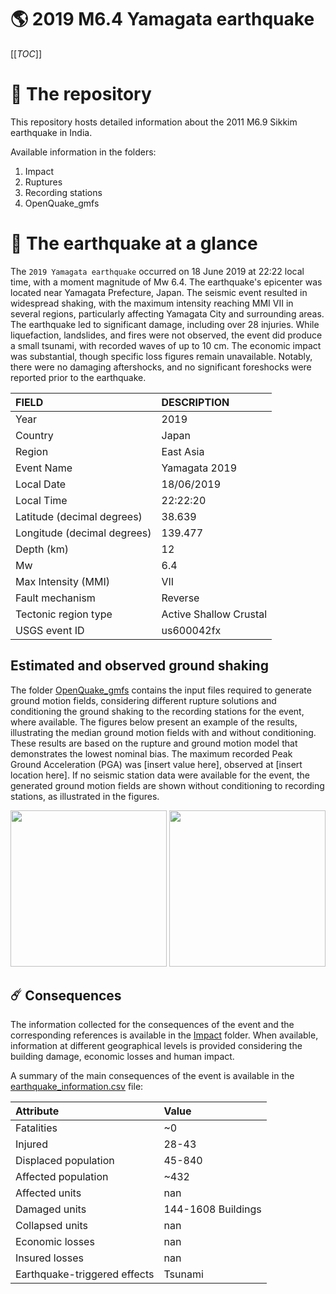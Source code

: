 # 🌎 2019 M6.4 Yamagata earthquake
[[_TOC_]]

# 📂 The repository

This repository hosts detailed information about the 2011 M6.9 Sikkim earthquake in India.

Available information in the folders:

1. Impact
2. Ruptures
3. Recording stations
4. OpenQuake_gmfs


# 🚀 The earthquake at a glance 

The `2019 Yamagata earthquake` occurred on 18 June 2019 at 22:22 local time, with a moment magnitude of Mw 6.4. The earthquake's epicenter was located near Yamagata Prefecture, Japan. The seismic event resulted in widespread shaking, with the maximum intensity reaching MMI VII in several regions, particularly affecting Yamagata City and surrounding areas. The earthquake led to significant damage, including over 28 injuries. While liquefaction, landslides, and fires were not observed, the event did produce a small tsunami, with recorded waves of up to 10 cm. The economic impact was substantial, though specific loss figures remain unavailable. Notably, there were no damaging aftershocks, and no significant foreshocks were reported prior to the earthquake.

| FIELD | DESCRIPTION |
|:-------|:-------------|
| Year | 2019 |
| Country | Japan |
| Region | East Asia |
| Event Name | Yamagata 2019 |
| Local Date | 18/06/2019 |
| Local Time | 22:22:20 |
| Latitude (decimal degrees) | 38.639 |
| Longitude (decimal degrees) | 139.477 |
| Depth (km) | 12 |
| Mw | 6.4 |
| Max Intensity (MMI) | VII |
| Fault mechanism | Reverse |
| Tectonic region type | Active Shallow Crustal |
| USGS event ID | us600042fx |

## Estimated and observed ground shaking

The folder [OpenQuake_gmfs](./OpenQuake_gmfs/) contains the input files required to generate ground motion fields, considering different rupture solutions and conditioning the ground shaking to the recording stations for the event, where available. The figures below present an example of the results, illustrating the median ground motion fields with and without conditioning. These results are based on the rupture and ground motion model that demonstrates the lowest nominal bias. The maximum recorded Peak Ground Acceleration (PGA) was [insert value here], observed at [insert location here]. If no seismic station data were available for the event, the generated ground motion fields are shown without conditioning to recording stations, as illustrated in the figures.

<img src="./OpenQuake_gmfs/median_gmf_stations_none.png" height="250">
<img src="./OpenQuake_gmfs/median_gmf_stations_seismic.png" height="250">

## ☄️ Consequences

The information collected for the consequences of the event and the corresponding references is available in the [Impact](./Impact) folder. When available, information at different geographical levels is provided considering the building damage, economic losses and human impact.

A summary of the main consequences of the event is available in the [earthquake_information.csv](./earthquake_information.csv) file:

| Attribute | Value |
|:-------|:-------------|
| Fatalities | ~0 |
| Injured | 28-43 |
| Displaced population | 45-840 |
| Affected population | ~432 |
| Affected units | nan |
| Damaged units | 144-1608 Buildings |
| Collapsed units | nan |
| Economic losses | nan |
| Insured losses | nan |
| Earthquake-triggered effects | Tsunami |